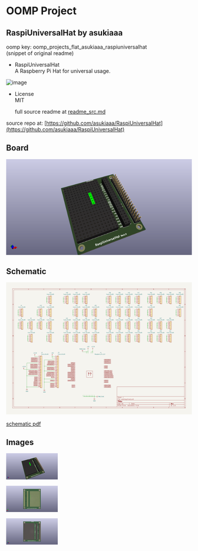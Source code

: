 # OOMP Project  
## RaspiUniversalHat  by asukiaaa  
  
oomp key: oomp_projects_flat_asukiaaa_raspiuniversalhat  
(snippet of original readme)  
  
- RaspiUniversalHat  
A Raspberry Pi Hat for universal usage.  
  
![image](./image/pcb_preview.png)  
  
- License  
MIT  
  
  full source readme at [readme_src.md](readme_src.md)  
  
source repo at: [https://github.com/asukiaaa/RaspiUniversalHat](https://github.com/asukiaaa/RaspiUniversalHat)  
## Board  
  
[![working_3d.png](working_3d_600.png)](working_3d.png)  
## Schematic  
  
[![working_schematic.png](working_schematic_600.png)](working_schematic.png)  
  
[schematic pdf](working_schematic.pdf)  
## Images  
  
[![working_3d.png](working_3d_140.png)](working_3d.png)  
  
[![working_3d_back.png](working_3d_back_140.png)](working_3d_back.png)  
  
[![working_3d_front.png](working_3d_front_140.png)](working_3d_front.png)  
